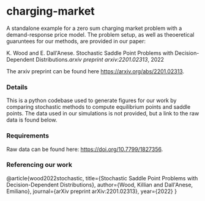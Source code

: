 # charging-market
A standalone example for a zero sum charging market problem with a demand-response price model. The problem setup, as well as theoeretical guaruntees for our methods, are provided in our paper: 

K. Wood and E. Dall'Anese. Stochastic Saddle Point Problems with Decision-Dependent Distributions.*arxiv preprint arxiv:2201.02313*, 2022

The arxiv preprint can be found here https://arxiv.org/abs/2201.02313. 

### Details
This is a python codebase used to generate figures for our work by comparing stochastic methods to compute equilibrium points and saddle points. The data used in our simulations is not provided, but a link to the raw data is found below. 

### Requirements
Raw data can be found here: https://doi.org/10.7799/1827356. 

### Referencing our work

@article{wood2022stochastic,
  title={Stochastic Saddle Point Problems with Decision-Dependent Distributions},
  author={Wood, Killian and Dall'Anese, Emiliano},
  journal={arXiv preprint arXiv:2201.02313},
  year={2022}
}
